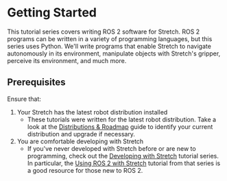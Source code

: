 # Getting Started

This tutorial series covers writing ROS 2 software for Stretch. ROS 2 programs can be written in a variety of programming languages, but this series uses Python. We'll write programs that enable Stretch to navigate autonomously in its environment, manipulate objects with Stretch's gripper, perceive its environment, and much more.

## Prerequisites

Ensure that:

 1. Your Stretch has the latest robot distribution installed
    - These tutorials were written for the latest robot distribution. Take a look at the [Distributions & Roadmap](../../software/distributions/) guide to identify your current distribution and upgrade if necessary.
 2. You are comfortable developing with Stretch
    - If you've never developed with Stretch before or are new to programming, check out the [Developing with Stretch](../../developing/basics/) tutorial series. In particular, the [Using ROS 2 with Stretch](#TODO) tutorial from that series is a good resource for those new to ROS 2.

<!-- TODO:
## Overview

|           | Tutorial                              | Description |
| --------- | ------------------------------------- | ----------- |
| 1         | Getting Started | TODO        |
| 2         | [Robot Drivers](robot_drivers.md)     | TODO        |
| 3         | [Writing Nodes](writing_nodes.md)     | TODO        |
| 4         | [Navigation with Nav2](#TODO)         | TODO        |
| 5         | [Manipulation with MoveIt2](#TODO)    | TODO        |
| 6         | [FUNMAP](#TODO)                       | TODO        |
| 7         | [Perception](perception.md)           | TODO        |
| Example 1 | [Filter Laser Scans](#TODO)           | TODO        |
| Example 2 | [Collision Avoidance](#TODO)          | TODO        | -->

